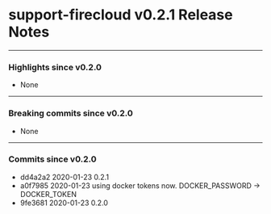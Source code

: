 # support-firecloud v0.2.1 Release Notes

---

### Highlights since v0.2.0

* None

---

### Breaking commits since v0.2.0

* None

---

### Commits since v0.2.0

* dd4a2a2 2020-01-23 0.2.1
* a0f7985 2020-01-23 using docker tokens now. DOCKER_PASSWORD -> DOCKER_TOKEN
* 9fe3681 2020-01-23 0.2.0
